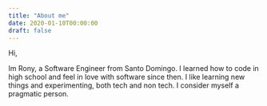 ```yaml
---
title: "About me"
date: 2020-01-10T00:00:00
draft: false
---
```


Hi,

Im Rony, a Software Engineer from Santo Domingo. I learned how to code in high school and feel in love with software since then. I like learning new things and experimenting, both tech and non tech. I consider myself a pragmatic person.



